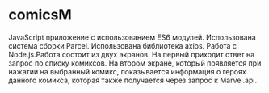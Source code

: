 # comicsM
JavaScript приложение с использованием ES6 модулей. Использована система сборки Parcel. Использована библиотека axios. Работа с Node.js.Работа состоит из двух экранов. На первый приходит ответ на запрос по списку комиксов. На втором экране, который появляется при нажатии на выбранный комикс, показывается информация о героях данного комикса, которая также получается через запрос к Marvel.api.  
